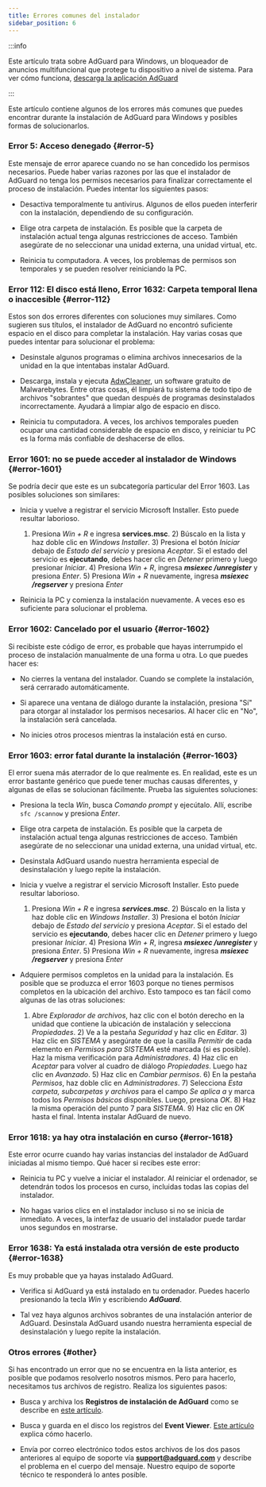 ```yaml
---
title: Errores comunes del instalador
sidebar_position: 6
---
```


:::info

Este artículo trata sobre AdGuard para Windows, un bloqueador de anuncios multifuncional que protege tu dispositivo a nivel de sistema. Para ver cómo funciona, [descarga la aplicación AdGuard](https://agrd.io/download-kb-adblock)

:::

Este artículo contiene algunos de los errores más comunes que puedes encontrar durante la instalación de AdGuard para Windows y posibles formas de solucionarlos.

### Error 5: Acceso denegado {#error-5}

Este mensaje de error aparece cuando no se han concedido los permisos necesarios. Puede haber varias razones por las que el instalador de AdGuard no tenga los permisos necesarios para finalizar correctamente el proceso de instalación. Puedes intentar los siguientes pasos:

- Desactiva temporalmente tu antivirus. Algunos de ellos pueden interferir con la instalación, dependiendo de su configuración.

- Elige otra carpeta de instalación. Es posible que la carpeta de instalación actual tenga algunas restricciones de acceso. También asegúrate de no seleccionar una unidad externa, una unidad virtual, etc.

- Reinicia tu computadora. A veces, los problemas de permisos son temporales y se pueden resolver reiniciando la PC.

### Error 112: El disco está lleno, Error 1632: Carpeta temporal llena o inaccesible {#error-112}

Estos son dos errores diferentes con soluciones muy similares. Como sugieren sus títulos, el instalador de AdGuard no encontró suficiente espacio en el disco para completar la instalación. Hay varias cosas que puedes intentar para solucionar el problema:

- Desinstale algunos programas o elimina archivos innecesarios de la unidad en la que intentabas instalar AdGuard.

- Descarga, instala y ejecuta [AdwCleaner](http://www.bleepingcomputer.com/download/adwcleaner/), un software gratuito de Malwarebytes. Entre otras cosas, él limpiará tu sistema de todo tipo de archivos "sobrantes" que quedan después de programas desinstalados incorrectamente. Ayudará a limpiar algo de espacio en disco.

- Reinicia tu computadora. A veces, los archivos temporales pueden ocupar una cantidad considerable de espacio en disco, y reiniciar tu PC es la forma más confiable de deshacerse de ellos.

### Error 1601: no se puede acceder al instalador de Windows {#error-1601}

Se podría decir que este es un subcategoría particular del Error 1603. Las posibles soluciones son similares:

- Inicia y vuelve a registrar el servicio Microsoft Installer. Esto puede resultar laborioso.

    1) Presiona *Win + R* e ingresa **services.msc**. 2) Búscalo en la lista y haz doble clic en *Windows Installer*. 3) Presiona el botón *Iniciar* debajo de *Estado del servicio* y presiona *Aceptar*. Si el estado del servicio es **ejecutando**, debes hacer clic en *Detener* primero y luego presionar *Iniciar*. 4) Presiona *Win + R*, ingresa ***msiexec /unregister*** y presiona *Enter*. 5) Presiona *Win + R* nuevamente, ingresa ***msiexec /regserver*** y presiona *Enter*

- Reinicia la PC y comienza la instalación nuevamente. A veces eso es suficiente para solucionar el problema.

### Error 1602: Cancelado por el usuario {#error-1602}

Si recibiste este código de error, es probable que hayas interrumpido el proceso de instalación manualmente de una forma u otra. Lo que puedes hacer es:

- No cierres la ventana del instalador. Cuando se complete la instalación, será cerrarado automáticamente.

- Si aparece una ventana de diálogo durante la instalación, presiona "Sí" para otorgar al instalador los permisos necesarios. Al hacer clic en "No", la instalación será cancelada.

- No inicies otros procesos mientras la instalación está en curso.

### Error 1603: error fatal durante la instalación {#error-1603}

El error suena más aterrador de lo que realmente es. En realidad, este es un error bastante genérico que puede tener muchas causas diferentes, y algunas de ellas se solucionan fácilmente. Prueba las siguientes soluciones:

- Presiona la tecla *Win*, busca *Comando prompt* y ejecútalo. Allí, escribe `sfc /scannow` y presiona *Enter*.

- Elige otra carpeta de instalación. Es posible que la carpeta de instalación actual tenga algunas restricciones de acceso. También asegúrate de no seleccionar una unidad externa, una unidad virtual, etc.

- Desinstala AdGuard usando nuestra herramienta especial de desinstalación [](../../installation#advanced) y luego repite la instalación.

- Inicia y vuelve a registrar el servicio Microsoft Installer. Esto puede resultar laborioso.

    1) Presiona *Win + R* e ingresa ***services.msc***. 2) Búscalo en la lista y haz doble clic en *Windows Installer*. 3) Presiona el botón *Iniciar* debajo de *Estado del servicio* y presiona *Aceptar*. Si el estado del servicio es **ejecutando**, debes hacer clic en *Detener* primero y luego presionar *Iniciar*. 4) Presiona *Win + R*, ingresa ***msiexec /unregister*** y presiona *Enter*. 5) Presiona *Win + R* nuevamente, ingresa ***msiexec /regserver*** y presiona *Enter*

- Adquiere permisos completos en la unidad para la instalación. Es posible que se produzca el error 1603 porque no tienes permisos completos en la ubicación del archivo. Esto tampoco es tan fácil como algunas de las otras soluciones:

    1) Abre *Explorador de archivos*, haz clic con el botón derecho en la unidad que contiene la ubicación de instalación y selecciona *Propiedades*. 2) Ve a la pestaña *Seguridad* y haz clic en *Editar*. 3) Haz clic en *SISTEMA* y asegúrate de que la casilla *Permitir* de cada elemento en *Permisos para SISTEMA* esté marcada (si es posible). Haz la misma verificación para *Administradores*. 4) Haz clic en *Aceptar* para volver al cuadro de diálogo *Propiedades*. Luego haz clic en *Avanzado*. 5) Haz clic en *Cambiar permisos*. 6) En la pestaña *Permisos*, haz doble clic en *Administradores*. 7) Selecciona *Esta carpeta, subcarpetas y archivos* para el campo *Se aplica a* y marca todos los *Permisos básicos* disponibles. Luego, presiona *OK*. 8) Haz la misma operación del punto 7 para *SISTEMA*. 9) Haz clic en *OK* hasta el final. Intenta instalar AdGuard de nuevo.

### Error 1618: ya hay otra instalación en curso {#error-1618}

Este error ocurre cuando hay varias instancias del instalador de AdGuard iniciadas al mismo tiempo. Qué hacer si recibes este error:

- Reinicia tu PC y vuelve a iniciar el instalador. Al reiniciar el ordenador, se detendrán todos los procesos en curso, incluidas todas las copias del instalador.

- No hagas varios clics en el instalador incluso si no se inicia de inmediato. A veces, la interfaz de usuario del instalador puede tardar unos segundos en mostrarse.

### Error 1638: Ya está instalada otra versión de este producto {#error-1638}

Es muy probable que ya hayas instalado AdGuard.

- Verifica si AdGuard ya está instalado en tu ordenador. Puedes hacerlo presionando la tecla *Win* y escribiendo ***AdGuard***.

- Tal vez haya algunos archivos sobrantes de una instalación anterior de AdGuard. Desinstala AdGuard usando nuestra herramienta especial de desinstalación [](../../installation#advanced) y luego repite la instalación.

### Otros errores {#other}

Si has encontrado un error que no se encuentra en la lista anterior, es posible que podamos resolverlo nosotros mismos. Pero para hacerlo, necesitamos tus archivos de registro. Realiza los siguientes pasos:

- Busca y archiva los **Registros de instalación de AdGuard** como se describe en [este artículo](../installation-logs).

- Busca y guarda en el disco los registros del **Event Viewer**. [Este artículo](../system-logs) explica cómo hacerlo.

- Envía por correo electrónico todos estos archivos de los dos pasos anteriores al equipo de soporte vía **support@adguard.com** y describe el problema en el cuerpo del mensaje. Nuestro equipo de soporte técnico te responderá lo antes posible.
